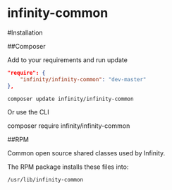 infinity-common
===============

#Installation

##Composer

Add to your requirements and run update

```json
"require": {
    "infinity/infinity-common": "dev-master"
},
```

```bash
composer update infinity/infinity-common
```


Or use the CLI

composer require infinity/infinity-common

##RPM

Common open source shared classes used by Infinity.

The RPM package installs these files into:

    /usr/lib/infinity-common

